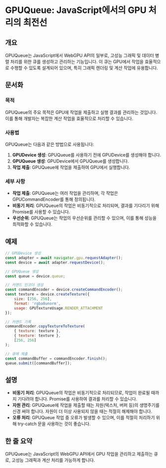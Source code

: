 <!--
Meta Description: # GPUQueue: JavaScript에서의 GPU 처리의 최전선 ## 개요 GPUQueue는 JavaScript에서 WebGPU API의 일부로, 고성능 그래픽 및 데이터 병렬 처리를 위한 큐를 생성하고 관리하는 기능입니다. 이 큐는 GPU에서 작업을 효율적으로 수...
Meta Keywords: 작업을, const, gpuqueue는, 합니다, texture
-->

# GPUQueue: JavaScript에서의 GPU 처리의 최전선

## 개요
GPUQueue는 JavaScript에서 WebGPU API의 일부로, 고성능 그래픽 및 데이터 병렬 처리를 위한 큐를 생성하고 관리하는 기능입니다. 이 큐는 GPU에서 작업을 효율적으로 수행할 수 있도록 설계되어 있으며, 특히 그래픽 렌더링 및 계산 작업에 유용합니다.

## 문서화
### 목적
GPUQueue의 주요 목적은 GPU에 작업을 제출하고 실행 결과를 관리하는 것입니다. 이를 통해 개발자는 복잡한 계산 작업을 효율적으로 처리할 수 있습니다.

### 사용법
GPUQueue는 다음과 같은 방법으로 사용됩니다:

1. **GPUDevice 생성**: GPUQueue를 사용하기 전에 GPUDevice를 생성해야 합니다.
2. **GPUQueue 생성**: GPUDevice에서 GPUQueue를 생성합니다.
3. **작업 제출**: GPUQueue에 작업을 제출하여 GPU에서 실행합니다.

### 세부 사항
- **작업 제출**: GPUQueue는 여러 작업을 관리하며, 각 작업은 GPUCommandEncoder를 통해 정의됩니다.
- **비동기 처리**: GPUQueue의 작업은 비동기적으로 처리되며, 결과를 기다리기 위해 Promise를 사용할 수 있습니다.
- **우선순위**: GPUQueue는 작업의 우선순위를 관리할 수 있으며, 이를 통해 성능을 최적화할 수 있습니다.

## 예제
```javascript
// GPUDevice 생성
const adapter = await navigator.gpu.requestAdapter();
const device = await adapter.requestDevice();

// GPUQueue 생성
const queue = device.queue;

// 커맨드 인코더 생성
const commandEncoder = device.createCommandEncoder();
const texture = device.createTexture({
    size: [256, 256],
    format: 'rgba8unorm',
    usage: GPUTextureUsage.RENDER_ATTACHMENT
});

// 커맨드 기록
commandEncoder.copyTextureToTexture(
    { texture: texture },
    { texture: texture },
    [256, 256]
);

// 큐에 제출
const commandBuffer = commandEncoder.finish();
queue.submit([commandBuffer]);
```

## 설명
- **비동기 처리**: GPUQueue의 작업은 비동기적으로 처리되므로, 작업이 완료될 때까지 기다려야 합니다. Promise를 사용하여 결과를 처리할 수 있습니다.
- **자원 관리**: GPUQueue에 작업을 제출할 때는 자원(텍스처, 버퍼 등)의 생명주기를 신경 써야 합니다. 자원이 더 이상 사용되지 않을 때는 적절히 해제해야 합니다.
- **오류 처리**: GPUQueue 작업 중 오류가 발생할 수 있으며, 이를 적절히 처리하기 위해 try-catch 문을 사용하는 것이 좋습니다.

## 한 줄 요약
GPUQueue는 JavaScript의 WebGPU API에서 GPU 작업을 관리하고 제출하는 큐로, 고성능 그래픽과 계산 처리를 가능하게 합니다.